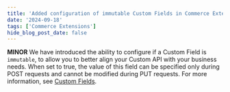 ```yaml
---
title: 'Added configuration of immutable Custom Fields in Commerce Extensions'
date: '2024-09-18'
tags: ['Commerce Extensions']
hide_blog_post_date: false
---
```


**MINOR** We have introduced the ability to configure if a Custom Field is `immutable`, to allow you to better align your Custom API with your business needs. When set to true, the value of this field can be specified only during POST requests and cannot be modified during PUT requests. For more information, see [Custom Fields](/docs/api/commerce-extensions/custom-fields#immutable).

